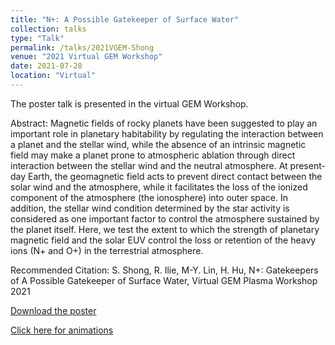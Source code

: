 ```yaml
---
title: "N+: A Possible Gatekeeper of Surface Water"
collection: talks
type: "Talk"
permalink: /talks/2021VGEM-Shong
venue: "2021 Virtual GEM Workshop"
date: 2021-07-28
location: "Virtual"
---
```



The poster talk is presented in the virtual GEM Workshop.

Abstract:
Magnetic fields of rocky planets have been suggested to play an important role in planetary habitability by regulating the interaction between a planet and the stellar wind, while the absence of an intrinsic magnetic field may make a planet prone to atmospheric ablation through direct interaction between the stellar wind and the neutral atmosphere. At present-day Earth, the geomagnetic field acts to prevent direct contact between the solar wind and the atmosphere, while it facilitates the loss of the ionized component of the atmosphere (the ionosphere) into outer space. In addition, the stellar wind condition determined by the star activity is considered as one important factor to control the atmosphere sustained by the planet itself. Here, we test the extent to which the strength of planetary magnetic field and the solar EUV control the loss or retention of the heavy ions (N+ and O+) in the terrestrial atmosphere.

Recommended Citation: S. Shong, R. Ilie, M-Y. Lin, H. Hu, N+: Gatekeepers of A Possible Gatekeeper of Surface Water, Virtual GEM Plasma Workshop 2021

[Download the poster](http://yilerat19.github.io/files/Shong_VGEM2021_print.pdf)

[Click here for animations](http://yilerat19.github.io/posts/V-GEM2021_SS)
